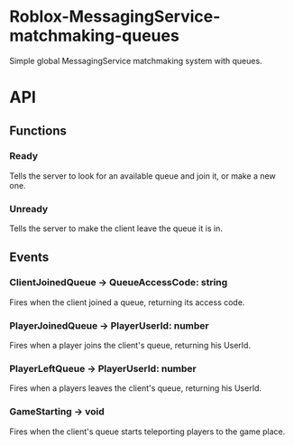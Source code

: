 
# Roblox-MessagingService-matchmaking-queues
Simple global MessagingService matchmaking system with queues.


# API

## Functions

### Ready
Tells the server to look for an available queue and join it, or make a new one.

### Unready
Tells the server to make the client leave the queue it is in.

## Events

### ClientJoinedQueue -> QueueAccessCode: string
Fires when the client joined a queue, returning its access code.


### PlayerJoinedQueue -> PlayerUserId: number
Fires when a player joins the client's queue, returning his UserId.


### PlayerLeftQueue -> PlayerUserId: number
Fires when a players leaves the client's queue, returning his UserId.


### GameStarting -> void
Fires when the client's queue starts teleporting players to the game place.
